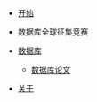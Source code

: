 - [开始](/zh-cn/)

- 数据库全球征集竞赛

- [数据库](/zh-cn/Database/README.md)
	- [数据库论文](/zh-cn/Database/07_paper/README.md)

- [关于](/zh-cn/about.md)